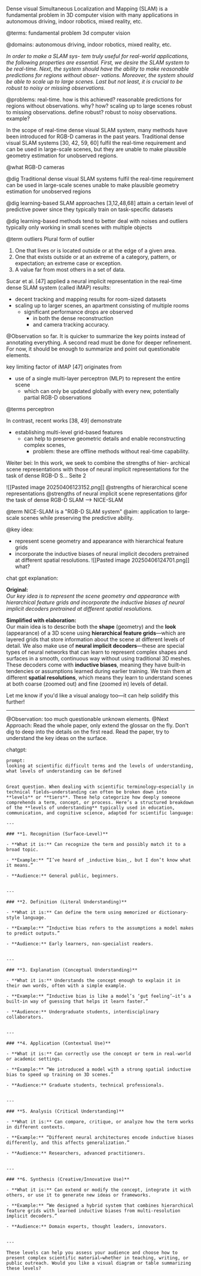 Dense visual Simultaneous Localization and Mapping (SLAM) 
	is a
		 fundamental problem in 3D computer vision 
	 with 
		 many applications in autonomous driving, indoor robotics, mixed reality, etc.

@terms: 
fundamental problem
3d computer vision

@domains:
autonomous driving, indoor robotics, mixed reality, etc.



*In order to make a SLAM sys-*
*tem truly useful for real-world applications, the following*
*properties are essential. First, we desire the SLAM system*
*to be real-time. Next, the system should have the ability*
*to make reasonable predictions for regions without obser-*
*vations. Moreover, the system should be able to scale up to*
*large scenes. Last but not least, it is crucial to be robust to*
*noisy or missing observations.*

@problems:
real-time. how is this achieved?
reasonable predictions for regions without observations. why? how?
scaling up to large scenes
robust to missing observations. define robust?
robust to noisy observations. example?


In the scope of real-time dense visual SLAM system,
many methods have been introduced for RGB-D cameras in
the past years. Traditional dense visual SLAM systems \[30,
42, 59, 60] fulfil the real-time requirement and can be used
in large-scale scenes, but they are unable to make plausible
geometry estimation for unobserved regions. 

@what RGB-D cameras


@dig Traditional dense visual SLAM systems
fulfil the real-time requirement
can be used in large-scale scenes
unable to make plausible geometry estimation for unobserved regions

@dig learning-based SLAM approaches \[3,12,48,68\]
attain a certain level of predictive power
since they typically train on task-specific datasets

@dig learning-based methods
tend to better deal with noises and outliers
typically only working in small scenes with multiple objects

@term outliers
Plural form of outlier
1. One that lives or is located outside or at the edge of a given area.    
2. One that exists outside or at an extreme of a category, pattern, or expectation; an extreme case or exception.
3. A value far from most others in a set of data.



Sucar et al. \[47\] applied 
a neural implicit representation 
in the real-time dense SLAM system (called iMAP)
results: 
- decent tracking and mapping results for room-sized datasets
- scaling up to larger scenes, an apartment consisting of multiple rooms
	- significant performance drops are observed
		- in both the dense reconstruction 
		- and camera tracking accuracy.


@Observation so far. 
It is quicker to summarize the key points instead of annotating everything.
A second read must be done for deeper refinement. For now, it should be enough to summarize and point out questionable elements.

key limiting factor of iMAP \[47\] originates from
- use of a single multi-layer perceptron (MLP) to represent the entire scene
	- which can only be updated globally with every new, potentially partial RGB-D observations

@terms perceptron

In contrast, recent works \[38, 49\] demonstrate
- establishing multi-level grid-based features 
	- can help to preserve geometric details and enable reconstructing complex scenes, 
		- problem: these are offline methods without real-time capability.



Weiter bei: In this work, we seek to combine the strengths of hier-
archical scene representations with those of neural implicit
representations for the task of dense RGB-D S...
Seite 2



![[Pasted image 20250406123152.png]]
@strengths of hierarchical scene representations
@strengths of neural implicit scene representations
@for the task of dense RGB-D SLAM
--> NICE-SLAM


@term NICE-SLAM is a "RGB-D SLAM system"
@aim: application to large-scale scenes while preserving the predictive ability.


@key idea: 
- represent scene geometry and appearance with hierarchical feature grids
- incorporate the inductive biases of neural implicit decoders pretrained at different spatial resolutions.
![[Pasted image 20250406124701.png]]
what?

chat gpt explanation:

**Original:**  
_Our key idea is to represent the scene geometry and appearance with hierarchical feature grids and incorporate the inductive biases of neural implicit decoders pretrained at different spatial resolutions._

**Simplified with elaboration:**  
Our main idea is to describe both the **shape** (geometry) and the **look** (appearance) of a 3D scene using **hierarchical feature grids**—which are layered grids that store information about the scene at different levels of detail. We also make use of **neural implicit decoders**—these are special types of neural networks that can learn to represent complex shapes and surfaces in a smooth, continuous way without using traditional 3D meshes. These decoders come with **inductive biases**, meaning they have built-in tendencies or assumptions learned during earlier training. We train them at different **spatial resolutions**, which means they learn to understand scenes at both coarse (zoomed out) and fine (zoomed in) levels of detail.

Let me know if you'd like a visual analogy too—it can help solidify this further!

---


@Observation: too much questionable unknown elements.
@Next Approach: 
Read the whole paper, only extend the glossar on the fly.
Don't dig to deep into the details on the first read. Read the paper, try to understand the key ideas on the surface.

chatgpt:

```text
prompt: 
looking at scientific difficult terms and the levels of understanding, what levels of understanding can be defined


Great question. When dealing with scientific terminology—especially in technical fields—understanding can often be broken down into **levels** or **tiers**. These help categorize how deeply someone comprehends a term, concept, or process. Here’s a structured breakdown of the **levels of understanding** typically used in education, communication, and cognitive science, adapted for scientific language:

---

### **1. Recognition (Surface-Level)**

- **What it is:** Can recognize the term and possibly match it to a broad topic.
    
- **Example:** “I’ve heard of _inductive bias_, but I don’t know what it means.”
    
- **Audience:** General public, beginners.
    

---

### **2. Definition (Literal Understanding)**

- **What it is:** Can define the term using memorized or dictionary-style language.
    
- **Example:** “Inductive bias refers to the assumptions a model makes to predict outputs.”
    
- **Audience:** Early learners, non-specialist readers.
    

---

### **3. Explanation (Conceptual Understanding)**

- **What it is:** Understands the concept enough to explain it in their own words, often with a simple example.
    
- **Example:** “Inductive bias is like a model’s ‘gut feeling’—it’s a built-in way of guessing that helps it learn faster.”
    
- **Audience:** Undergraduate students, interdisciplinary collaborators.
    

---

### **4. Application (Contextual Use)**

- **What it is:** Can correctly use the concept or term in real-world or academic settings.
    
- **Example:** “We introduced a model with a strong spatial inductive bias to speed up training on 3D scenes.”
    
- **Audience:** Graduate students, technical professionals.
    

---

### **5. Analysis (Critical Understanding)**

- **What it is:** Can compare, critique, or analyze how the term works in different contexts.
    
- **Example:** “Different neural architectures encode inductive biases differently, and this affects generalization.”
    
- **Audience:** Researchers, advanced practitioners.
    

---

### **6. Synthesis (Creative/Innovative Use)**

- **What it is:** Can extend or modify the concept, integrate it with others, or use it to generate new ideas or frameworks.
    
- **Example:** “We designed a hybrid system that combines hierarchical feature grids with learned inductive biases from multi-resolution implicit decoders.”
    
- **Audience:** Domain experts, thought leaders, innovators.
    

---

These levels can help you assess your audience and choose how to present complex scientific material—whether in teaching, writing, or public outreach. Would you like a visual diagram or table summarizing these levels?
```



